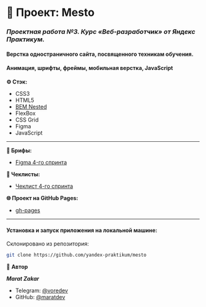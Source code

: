 # 📝 Проект: Mesto

### _**Проектная работа №3. Курс «Веб-разработчик» от Яндекс Практикум.**_

#### Верстка одностраничного сайта, посвященного техникам обучения.
#### Aнимация, шрифты, фреймы, мобильная верстка, JavaScript

**⚙️ Стэк:**

- CSS3
- HTML5
- [BEM Nested](https://ru.bem.info/methodology/filestructure/)
- FlexBox
- CSS Grid
- Figma
- JavaScript

* * *

**🧩 Брифы:**
* [Figma 4-го спринта](https://www.figma.com/file/2cn9N9jSkmxD84oJik7xL7/JavaScript.-Sprint-4?node-id=0%3A1)

**📄 Чеклисты:**
* [Чеклист 4-го спринта](https://code.s3.yandex.net/web-developer/checklists-pdf/new-program/checklist-4.pdf)

**🌐 Проект на GitHub Pages:**
* [gh-pages](https://maratdev.github.io/mesto/)

* * *

#### Установка и запуск приложения на локальной машине:

Склонировано из репозитория:
```bash
git clone https://github.com/yandex-praktikum/mesto
```

👤 **Автор**

**_Marat Zakar_**
- Telegram: [@voredev](https://t.me/voredev)
- GitHub: [@maratdev](https://github.com/maratdev)
